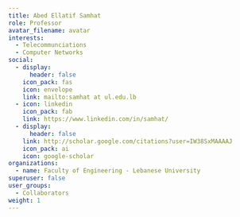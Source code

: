 ```yaml
---
title: Abed Ellatif Samhat
role: Professor
avatar_filename: avatar
interests:
  - Telecommunciations
  - Computer Networks
social:
  - display:
      header: false
    icon_pack: fas
    icon: envelope
    link: mailto:samhat at ul.edu.lb
  - icon: linkedin
    icon_pack: fab
    link: https://www.linkedin.com/in/samhat/
  - display:
      header: false
    link: http://scholar.google.com/citations?user=IW38SxMAAAAJ
    icon_pack: ai
    icon: google-scholar
organizations:
  - name: Faculty of Engineering - Lebanese University
superuser: false
user_groups:
  - Collaborators
weight: 1
---
```

